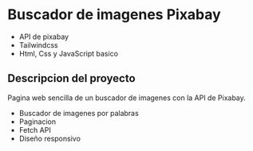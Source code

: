 # Buscador de imagenes Pixabay

- API de pixabay
- Tailwindcss
- Html, Css y JavaScript basico

## Descripcion del proyecto

Pagina web sencilla de un buscador de imagenes con la API  de Pixabay.

- Buscador de imagenes por palabras
- Paginacion
- Fetch API
- Diseño responsivo

